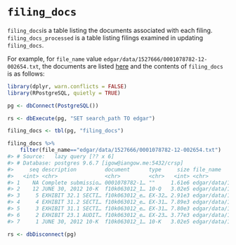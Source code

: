 # `filing_docs`

`filing_docs`is a table listing the documents associated with each filing.
`filing_docs_processed` is a table listing filings examined in updating `filing_docs`. 

For example, for `file_name` value `edgar/data/1527666/0001078782-12-002654.txt`, the documents are listed [here](https://www.sec.gov/Archives/edgar/data/1527666/000107878212002654/0001078782-12-002654-index.htm) and the contents of `filing_docs` is as follows:

``` r
library(dplyr, warn.conflicts = FALSE)
library(RPostgreSQL, quietly = TRUE)

pg <- dbConnect(PostgreSQL())

rs <- dbExecute(pg, "SET search_path TO edgar")

filing_docs <- tbl(pg, "filing_docs")

filing_docs %>% 
    filter(file_name=="edgar/data/1527666/0001078782-12-002654.txt")
#> # Source:   lazy query [?? x 6]
#> # Database: postgres 9.6.7 [igow@iangow.me:5432/crsp]
#>     seq description         document      type     size file_name         
#>   <int> <chr>               <chr>         <chr>   <int> <chr>             
#> 1    NA Complete submissio… 0001078782-1… ""     1.61e6 edgar/data/152766…
#> 2    12 JUNE 30, 2012 10-K  f10k063012_1… 10-Q   3.02e5 edgar/data/152766…
#> 3     5 EXHIBIT 32.1 SECTI… f10k063012_e… EX-32… 2.91e3 edgar/data/152766…
#> 4     4 EXHIBIT 31.2 SECTI… f10k063012_e… EX-31… 7.89e3 edgar/data/152766…
#> 5     3 EXHIBIT 31.1 SECTI… f10k063012_e… EX-31… 7.80e3 edgar/data/152766…
#> 6     2 EXHIBIT 23.1 AUDIT… f10k063012_e… EX-23… 3.77e3 edgar/data/152766…
#> 7     1 JUNE 30, 2012 10-K  f10k063012_1… 10-K   3.02e5 edgar/data/152766…

rs <- dbDisconnect(pg)
```

